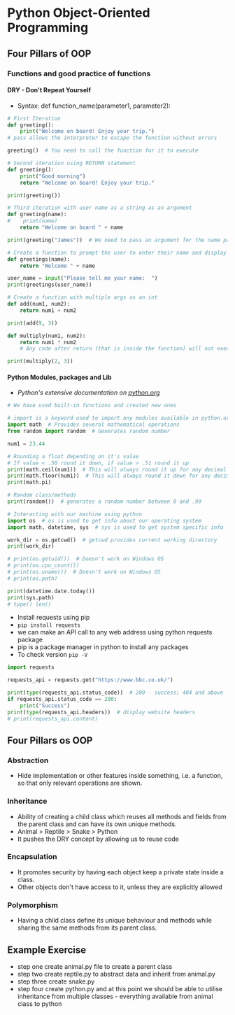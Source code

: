 # Python Object-Oriented Programming
## Four Pillars of OOP
### Functions and good practice of functions
#### DRY - Don't Repeat Yourself
- Syntax:   def function_name(parameter1, parameter2):

```python
# First Iteration
def greeting():
    print("Welcome on board! Enjoy your trip.")
# pass allows the interpreter to escape the function without errors

greeting()  # You need to call the function for it to execute
```
```python
# Second iteration using RETURN statement
def greeting():
    print("Good morning")
    return "Welcome on board! Enjoy your trip."

print(greeting())
```
```python
# Third iteration with user name as a string as an argument
def greeting(name):
#    print(name)
    return "Welcome on board " + name

print(greeting("James"))  # We need to pass an argument for the name parameter
```
```python
# Create a function to prompt the user to enter their name and display the name back to the user with greeting message
def greetings(name):
    return "Welcome " + name

user_name = input("Please tell me your name:  ")
print(greetings(user_name))
```
```python
# Create a function with multiple args as an int
def add(num1, num2):
    return num1 + num2

print(add(9, 3))

def multiply(num1, num2):
    return num1 * num2
    # Any code after return (that is inside the function) will not execute

print(multiply(2, 3))
```

#### Python Modules, packages and Lib
- *Python's extensive documentation on [python.org](https://docs.python.org/3/library/)*

```python
# We have used built-in functions and created new ones

# import is a keyword used to import any modules available in python.org
import math  # Provides several mathematical operations
from random import random  # Generates random number

num1 = 23.44

# Rounding a float depending on it's value
# If value < .50 round it down, if value > .51 round it up
print(math.ceil(num1))  # This will always round it up for any decimal value
print(math.floor(num1))  # This will always round it down for any decimal value
print(math.pi)

# Random class/methods
print(random())  # generates a random number between 0 and .99
```
```python
# Interacting with our machine using python
import os  # os is used to get info about our operating system
import math, datetime, sys  # sys is used to get system specific info

work_dir = os.getcwd()  # getcwd provides current working directory
print(work_dir)

# print(os.getuid())  # Doesn't work on Windows OS
# print(os.cpu_count())
# print(os.uname())  # Doesn't work on Windows OS
# print(os.path)

print(datetime.date.today())
print(sys.path)
# type() len()
```
- Install requests using pip
- `pip install requests`
- we can make an API call to any web address using python requests package
- pip is a package manager in python to install any packages
- To check version `pip -V`

```python
import requests

requests_api = requests.get("https://www.bbc.co.uk/")

print(type(requests_api.status_code))  # 200 - success; 404 and above - error
if requests_api.status_code == 200:
    print("Success")
print(type(requests_api.headers))  # display website headers
# print(requests_api.content)
```

## Four Pillars os OOP
### Abstraction

- Hide implementation or other features inside something, i.e. a function, so that only relevant operations are shown.
### Inheritance

- Ability of creating a child class which reuses all methods and fields from the parent class and can have its own unique methods.
- Animal > Reptile > Snake > Python
- It pushes the DRY concept by allowing us to reuse code
### Encapsulation

- It promotes security by having each object keep a private state inside a class.
- Other objects don't have access to it, unless they are explicitly allowed
### Polymorphism

- Having a child class define its unique behaviour and methods while sharing the same methods from its parent class.

## Example Exercise
- step one create animal.py file to create a parent class
- step two create reptile.py to abstract data and inherit from animal.py
- step three create snake.py
- step four create python.py and at this point we should be able to utilise inheritance from multiple 
  classes - everything available from animal class to python